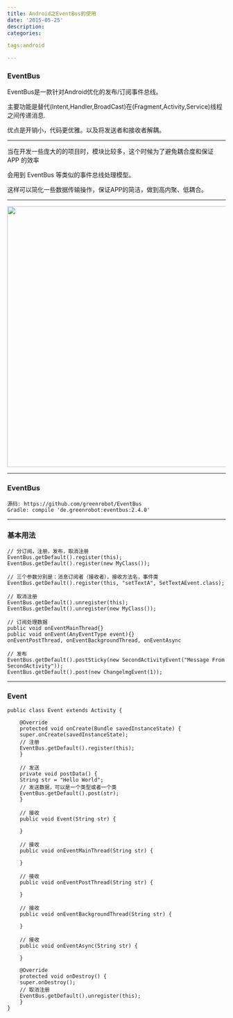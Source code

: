```yaml
---
title: Android之EventBus的使用
date: '2015-05-25'
description:
categories:

tags:android

---
```


>

### EventBus

>

EventBus是一款针对Android优化的发布/订阅事件总线。

>

主要功能是替代(Intent,Handler,BroadCast)在(Fragment,Activity,Service)线程之间传递消息.

>

优点是开销小，代码更优雅。以及将发送者和接收者解耦。

>

---

>

当在开发一些庞大的的项目时，模块比较多，这个时候为了避免耦合度和保证 APP 的效率

>

会用到 EventBus 等类似的事件总线处理模型。

>

这样可以简化一些数据传输操作，保证APP的简洁，做到高内聚、低耦合。

>

---

>

<img src="{{urls.media}}/Android之EventBus的使用/EventBus-Publish-Subscribe.png" alt="" width="600" hight="200">

>

---

>

### EventBus

>

	源码: https://github.com/greenrobot/EventBus
	Gradle: compile 'de.greenrobot:eventbus:2.4.0'

>

---

>

### 基本用法

>

	// 分订阅，注册，发布，取消注册
	EventBus.getDefault().register(this);
	EventBus.getDefault().register(new MyClass());

	// 三个参数分别是：消息订阅者（接收者），接收方法名，事件类
	EventBus.getDefault().register(this, "setTextA", SetTextAEvent.class);

	// 取消注册
	EventBus.getDefault().unregister(this);
	EventBus.getDefault().unregister(new MyClass());

	// 订阅处理数据
	public void onEventMainThread{}
	public void onEvent(AnyEventType event){}
	onEventPostThread, onEventBackgroundThread, onEventAsync

	// 发布
	EventBus.getDefault().postSticky(new SecondActivityEvent("Message From SecondActivity"));
	EventBus.getDefault().post(new ChangelmgEvent(1));

>

---

>

### Event 

>

	public class Event extends Activity {

	    @Override
	    protected void onCreate(Bundle savedInstanceState) {
		super.onCreate(savedInstanceState);
		// 注册
		EventBus.getDefault().register(this);
	    }

	    // 发送
	    private void postData() {
		String str = "Hello World";
		// 发送数据，可以是一个类型或者一个类
		EventBus.getDefault().post(str);
	    }

	    // 接收
	    public void Event(String str) {

	    }

	    // 接收
	    public void onEventMainThread(String str) {

	    }

	    // 接收
	    public void onEventPostThread(String str) {

	    }

	    // 接收
	    public void onEventBackgroundThread(String str) {

	    }

	    // 接收
	    public void onEventAsync(String str) {

	    }

	    @Override
	    protected void onDestroy() {
		super.onDestroy();
		// 取消注册
		EventBus.getDefault().unregister(this);
	    }
	}


